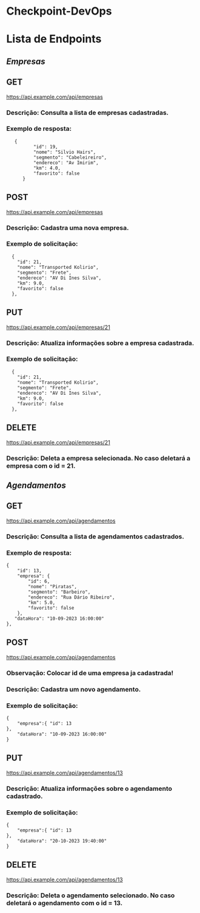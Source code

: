 # Checkpoint-DevOps

# Lista de Endpoints
## ***Empresas***
## GET 
https://api.example.com/api/empresas
### Descrição: Consulta a lista de empresas cadastradas.
### Exemplo de resposta:
          
       {
              "id": 19,
              "nome": "Silvio Hairs",
              "segmento": "Cabeleireiro",
              "endereco": "Av Imirim",
              "km": 4.0,
              "favorito": false
          }

## POST
https://api.example.com/api/empresas 
### Descrição: Cadastra uma nova empresa.
### Exemplo de solicitação:

      {
        "id": 21,
        "nome": "Transported Kolirio",
        "segmento": "Frete",
        "endereco": "AV Di Ines Silva",
        "km": 9.0,
        "favorito": false
      },


## PUT 
https://api.example.com/api/empresas/21
### Descrição: Atualiza informações sobre a empresa cadastrada.
### Exemplo de solicitação:

      {
        "id": 21,
        "nome": "Transported Kolirio",
        "segmento": "Frete",
        "endereco": "AV Di Ines Silva",
        "km": 9.0,
        "favorito": false
      },


## DELETE 
https://api.example.com/api/empresas/21
### Descrição: Deleta a empresa selecionada. No caso deletará a empresa com o id = 21.
## ***Agendamentos***
## GET 
https://api.example.com/api/agendamentos
### Descrição: Consulta a lista de agendamentos cadastrados. 
### Exemplo de resposta:
          
    {
        "id": 13,
        "empresa": {
            "id": 6,
            "nome": "Piratas",
            "segmento": "Barbeiro",
            "endereco": "Rua Dário Ribeiro",
            "km": 5.0,
            "favorito": false
        },
       "dataHora": "10-09-2023 16:00:00"
    },

## POST
https://api.example.com/api/agendamentos
### Observação: Colocar id de uma empresa ja cadastrada!
### Descrição: Cadastra um novo agendamento.
### Exemplo de solicitação:

    {
        "empresa":{ "id": 13
    },
        "dataHora": "10-09-2023 16:00:00"
    }


## PUT 
https://api.example.com/api/agendamentos/13
### Descrição: Atualiza informações sobre o agendamento cadastrado.
### Exemplo de solicitação:

    {
        "empresa":{ "id": 13
    },
        "dataHora": "20-10-2023 19:40:00"
    }


## DELETE 
https://api.example.com/api/agendamentos/13 
### Descrição: Deleta o agendamento selecionado. No caso deletará o agendamento com o id = 13.
